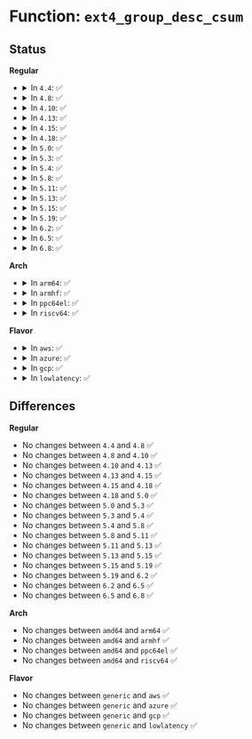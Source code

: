 # Function: <code>ext4_group_desc_csum</code>

## Status
<b>Regular</b>
<ul>
<li>
<details>
<summary>In <code>4.4</code>: ✅</summary>

```c
__le16 ext4_group_desc_csum(struct super_block *sb, __u32 block_group, struct ext4_group_desc *gdp);
```

**Collision:** Unique Static

**Inline:** No

**Transformation:** False

**Instances:**

```
In fs/ext4/super.c (ffffffff812ada00)
Location: fs/ext4/super.c:2054
Inline: False
Direct callers:
  - fs/ext4/super.c:ext4_group_desc_csum_set
  - fs/ext4/super.c:ext4_remount
  - fs/ext4/super.c:ext4_fill_super
```
**Symbols:**

```
ffffffff812ada00-ffffffff812adbd1: ext4_group_desc_csum (STB_LOCAL)
```
</details>
</li>
<li>
<details>
<summary>In <code>4.8</code>: ✅</summary>

```c
__le16 ext4_group_desc_csum(struct super_block *sb, __u32 block_group, struct ext4_group_desc *gdp);
```

**Collision:** Unique Static

**Inline:** No

**Transformation:** False

**Instances:**

```
In fs/ext4/super.c (ffffffff812e6460)
Location: fs/ext4/super.c:2173
Inline: False
Direct callers:
  - fs/ext4/super.c:ext4_remount
  - fs/ext4/super.c:ext4_fill_super
  - fs/ext4/super.c:ext4_group_desc_csum_set
```
**Symbols:**

```
ffffffff812e6460-ffffffff812e66a6: ext4_group_desc_csum (STB_LOCAL)
```
</details>
</li>
<li>
<details>
<summary>In <code>4.10</code>: ✅</summary>

```c
__le16 ext4_group_desc_csum(struct super_block *sb, __u32 block_group, struct ext4_group_desc *gdp);
```

**Collision:** Unique Static

**Inline:** No

**Transformation:** False

**Instances:**

```
In fs/ext4/super.c (ffffffff812fc010)
Location: fs/ext4/super.c:2198
Inline: False
Direct callers:
  - fs/ext4/super.c:ext4_remount
  - fs/ext4/super.c:ext4_fill_super
  - fs/ext4/super.c:ext4_group_desc_csum_set
```
**Symbols:**

```
ffffffff812fc010-ffffffff812fc256: ext4_group_desc_csum (STB_LOCAL)
```
</details>
</li>
<li>
<details>
<summary>In <code>4.13</code>: ✅</summary>

```c
__le16 ext4_group_desc_csum(struct super_block *sb, __u32 block_group, struct ext4_group_desc *gdp);
```

**Collision:** Unique Static

**Inline:** No

**Transformation:** False

**Instances:**

```
In fs/ext4/super.c (ffffffff81330ce0)
Location: fs/ext4/super.c:2256
Inline: False
Direct callers:
  - fs/ext4/super.c:ext4_remount
  - fs/ext4/super.c:ext4_fill_super
  - fs/ext4/super.c:ext4_group_desc_csum_set
  - fs/ext4/super.c:ext4_group_desc_csum_verify
```
**Symbols:**

```
ffffffff81330ce0-ffffffff81330ee3: ext4_group_desc_csum (STB_LOCAL)
```
</details>
</li>
<li>
<details>
<summary>In <code>4.15</code>: ✅</summary>

```c
__le16 ext4_group_desc_csum(struct super_block *sb, __u32 block_group, struct ext4_group_desc *gdp);
```

**Collision:** Unique Static

**Inline:** No

**Transformation:** False

**Instances:**

```
In fs/ext4/super.c (ffffffff813551a0)
Location: fs/ext4/super.c:2259
Inline: False
Direct callers:
  - fs/ext4/super.c:ext4_remount
  - fs/ext4/super.c:ext4_fill_super
  - fs/ext4/super.c:ext4_group_desc_csum_set
  - fs/ext4/super.c:ext4_group_desc_csum_verify
```
**Symbols:**

```
ffffffff813551a0-ffffffff813553a3: ext4_group_desc_csum (STB_LOCAL)
```
</details>
</li>
<li>
<details>
<summary>In <code>4.18</code>: ✅</summary>

```c
__le16 ext4_group_desc_csum(struct super_block *sb, __u32 block_group, struct ext4_group_desc *gdp);
```

**Collision:** Unique Static

**Inline:** No

**Transformation:** False

**Instances:**

```
In fs/ext4/super.c (ffffffff813835d0)
Location: fs/ext4/super.c:2300
Inline: False
Direct callers:
  - fs/ext4/super.c:ext4_remount
  - fs/ext4/super.c:ext4_fill_super
  - fs/ext4/super.c:ext4_group_desc_csum_set
  - fs/ext4/super.c:ext4_group_desc_csum_verify
```
**Symbols:**

```
ffffffff813835d0-ffffffff813837d3: ext4_group_desc_csum (STB_LOCAL)
```
</details>
</li>
<li>
<details>
<summary>In <code>5.0</code>: ✅</summary>

```c
__le16 ext4_group_desc_csum(struct super_block *sb, __u32 block_group, struct ext4_group_desc *gdp);
```

**Collision:** Unique Static

**Inline:** No

**Transformation:** False

**Instances:**

```
In fs/ext4/super.c (ffffffff8139bff0)
Location: fs/ext4/super.c:2362
Inline: False
Direct callers:
  - fs/ext4/super.c:ext4_remount
  - fs/ext4/super.c:ext4_fill_super
  - fs/ext4/super.c:ext4_group_desc_csum_set
  - fs/ext4/super.c:ext4_group_desc_csum_verify
```
**Symbols:**

```
ffffffff8139bff0-ffffffff8139c1f3: ext4_group_desc_csum (STB_LOCAL)
```
</details>
</li>
<li>
<details>
<summary>In <code>5.3</code>: ✅</summary>

```c
__le16 ext4_group_desc_csum(struct super_block *sb, __u32 block_group, struct ext4_group_desc *gdp);
```

**Collision:** Unique Static

**Inline:** No

**Transformation:** False

**Instances:**

```
In fs/ext4/super.c (ffffffff813c6260)
Location: fs/ext4/super.c:2405
Inline: False
Direct callers:
  - fs/ext4/super.c:ext4_remount
  - fs/ext4/super.c:ext4_check_descriptors
  - fs/ext4/super.c:ext4_group_desc_csum_set
  - fs/ext4/super.c:ext4_group_desc_csum_verify
```
**Symbols:**

```
ffffffff813c6260-ffffffff813c6451: ext4_group_desc_csum (STB_LOCAL)
```
</details>
</li>
<li>
<details>
<summary>In <code>5.4</code>: ✅</summary>

```c
__le16 ext4_group_desc_csum(struct super_block *sb, __u32 block_group, struct ext4_group_desc *gdp);
```

**Collision:** Unique Static

**Inline:** No

**Transformation:** False

**Instances:**

```
In fs/ext4/super.c (ffffffff813df620)
Location: fs/ext4/super.c:2423
Inline: False
Direct callers:
  - fs/ext4/super.c:ext4_remount
  - fs/ext4/super.c:ext4_check_descriptors
  - fs/ext4/super.c:ext4_group_desc_csum_set
  - fs/ext4/super.c:ext4_group_desc_csum_verify
```
**Symbols:**

```
ffffffff813df620-ffffffff813df811: ext4_group_desc_csum (STB_LOCAL)
```
</details>
</li>
<li>
<details>
<summary>In <code>5.8</code>: ✅</summary>

```c
__le16 ext4_group_desc_csum(struct super_block *sb, __u32 block_group, struct ext4_group_desc *gdp);
```

**Collision:** Unique Static

**Inline:** No

**Transformation:** False

**Instances:**

```
In fs/ext4/super.c (ffffffff8142bf60)
Location: fs/ext4/super.c:2577
Inline: False
Direct callers:
  - fs/ext4/super.c:ext4_remount
  - fs/ext4/super.c:ext4_check_descriptors
  - fs/ext4/super.c:ext4_group_desc_csum_set
```
**Symbols:**

```
ffffffff8142bf60-ffffffff8142c151: ext4_group_desc_csum (STB_LOCAL)
```
</details>
</li>
<li>
<details>
<summary>In <code>5.11</code>: ✅</summary>

```c
__le16 ext4_group_desc_csum(struct super_block *sb, __u32 block_group, struct ext4_group_desc *gdp);
```

**Collision:** Unique Static

**Inline:** No

**Transformation:** False

**Instances:**

```
In fs/ext4/super.c (ffffffff81444b90)
Location: fs/ext4/super.c:2782
Inline: False
Direct callers:
  - fs/ext4/super.c:ext4_remount
  - fs/ext4/super.c:ext4_check_descriptors
  - fs/ext4/super.c:ext4_group_desc_csum_set
```
**Symbols:**

```
ffffffff81444b90-ffffffff81444d81: ext4_group_desc_csum (STB_LOCAL)
```
</details>
</li>
<li>
<details>
<summary>In <code>5.13</code>: ✅</summary>

```c
__le16 ext4_group_desc_csum(struct super_block *sb, __u32 block_group, struct ext4_group_desc *gdp);
```

**Collision:** Unique Static

**Inline:** No

**Transformation:** False

**Instances:**

```
In fs/ext4/super.c (ffffffff81449e10)
Location: fs/ext4/super.c:2808
Inline: False
Direct callers:
  - fs/ext4/super.c:ext4_remount
  - fs/ext4/super.c:ext4_check_descriptors
  - fs/ext4/super.c:ext4_group_desc_csum_set
```
**Symbols:**

```
ffffffff81449e10-ffffffff8144a001: ext4_group_desc_csum (STB_LOCAL)
```
</details>
</li>
<li>
<details>
<summary>In <code>5.15</code>: ✅</summary>

```c
__le16 ext4_group_desc_csum(struct super_block *sb, __u32 block_group, struct ext4_group_desc *gdp);
```

**Collision:** Unique Static

**Inline:** No

**Transformation:** False

**Instances:**

```
In fs/ext4/super.c (ffffffff8149cad0)
Location: fs/ext4/super.c:2794
Inline: False
Direct callers:
  - fs/ext4/super.c:ext4_remount
  - fs/ext4/super.c:ext4_check_descriptors
  - fs/ext4/super.c:ext4_group_desc_csum_set
```
**Symbols:**

```
ffffffff8149cad0-ffffffff8149ccc1: ext4_group_desc_csum (STB_LOCAL)
```
</details>
</li>
<li>
<details>
<summary>In <code>5.19</code>: ✅</summary>

```c
__le16 ext4_group_desc_csum(struct super_block *sb, __u32 block_group, struct ext4_group_desc *gdp);
```

**Collision:** Unique Static

**Inline:** No

**Transformation:** False

**Instances:**

```
In fs/ext4/super.c (ffffffff81524500)
Location: fs/ext4/super.c:3173
Inline: False
Direct callers:
  - fs/ext4/super.c:__ext4_remount
  - fs/ext4/super.c:ext4_check_descriptors
  - fs/ext4/super.c:ext4_group_desc_csum_set
  - fs/ext4/super.c:ext4_group_desc_csum_verify
```
**Symbols:**

```
ffffffff81524500-ffffffff81524747: ext4_group_desc_csum (STB_LOCAL)
```
</details>
</li>
<li>
<details>
<summary>In <code>6.2</code>: ✅</summary>

```c
__le16 ext4_group_desc_csum(struct super_block *sb, __u32 block_group, struct ext4_group_desc *gdp);
```

**Collision:** Unique Static

**Inline:** No

**Transformation:** False

**Instances:**

```
In fs/ext4/super.c (ffffffff815c10b0)
Location: fs/ext4/super.c:3162
Inline: False
Direct callers:
  - fs/ext4/super.c:__ext4_remount
  - fs/ext4/super.c:ext4_check_descriptors
  - fs/ext4/super.c:ext4_group_desc_csum_set
  - fs/ext4/super.c:ext4_group_desc_csum_verify
```
**Symbols:**

```
ffffffff815c10b0-ffffffff815c12f7: ext4_group_desc_csum (STB_LOCAL)
```
</details>
</li>
<li>
<details>
<summary>In <code>6.5</code>: ✅</summary>

```c
__le16 ext4_group_desc_csum(struct super_block *sb, __u32 block_group, struct ext4_group_desc *gdp);
```

**Collision:** Unique Static

**Inline:** No

**Transformation:** False

**Instances:**

```
In fs/ext4/super.c (ffffffff815f8830)
Location: fs/ext4/super.c:3218
Inline: False
Direct callers:
  - fs/ext4/super.c:__ext4_remount
  - fs/ext4/super.c:ext4_check_descriptors
  - fs/ext4/super.c:ext4_group_desc_csum_set
  - fs/ext4/super.c:ext4_group_desc_csum_verify
```
**Symbols:**

```
ffffffff815f8830-ffffffff815f8a6d: ext4_group_desc_csum (STB_LOCAL)
```
</details>
</li>
<li>
<details>
<summary>In <code>6.8</code>: ✅</summary>

```c
__le16 ext4_group_desc_csum(struct super_block *sb, __u32 block_group, struct ext4_group_desc *gdp);
```

**Collision:** Unique Static

**Inline:** No

**Transformation:** False

**Instances:**

```
In fs/ext4/super.c (ffffffff816313c0)
Location: fs/ext4/super.c:3224
Inline: False
Direct callers:
  - fs/ext4/super.c:__ext4_remount
  - fs/ext4/super.c:ext4_check_descriptors
  - fs/ext4/super.c:ext4_group_desc_csum_set
  - fs/ext4/super.c:ext4_group_desc_csum_verify
```
**Symbols:**

```
ffffffff816313c0-ffffffff816315fd: ext4_group_desc_csum (STB_LOCAL)
```
</details>
</li>
</ul>
<b>Arch</b>
<ul>
<li>
<details>
<summary>In <code>arm64</code>: ✅</summary>

```c
__le16 ext4_group_desc_csum(struct super_block *sb, __u32 block_group, struct ext4_group_desc *gdp);
```

**Collision:** Unique Static

**Inline:** No

**Transformation:** False

**Instances:**

```
In fs/ext4/super.c (ffff8000104b2cd8)
Location: fs/ext4/super.c:2423
Inline: False
Direct callers:
  - fs/ext4/super.c:ext4_remount
  - fs/ext4/super.c:ext4_check_descriptors
  - fs/ext4/super.c:ext4_group_desc_csum_set
  - fs/ext4/super.c:ext4_group_desc_csum_verify
```
**Symbols:**

```
ffff8000104b2cd8-ffff8000104b2e74: ext4_group_desc_csum (STB_LOCAL)
```
</details>
</li>
<li>
<details>
<summary>In <code>armhf</code>: ✅</summary>

```c
__le16 ext4_group_desc_csum(struct super_block *sb, __u32 block_group, struct ext4_group_desc *gdp);
```

**Collision:** Unique Static

**Inline:** No

**Transformation:** False

**Instances:**

```
In fs/ext4/super.c (c067ab50)
Location: fs/ext4/super.c:2423
Inline: False
Direct callers:
  - fs/ext4/super.c:ext4_remount
  - fs/ext4/super.c:ext4_check_descriptors
  - fs/ext4/super.c:ext4_group_desc_csum_set
  - fs/ext4/super.c:ext4_group_desc_csum_verify
```
**Symbols:**

```
c067ab50-c067ad14: ext4_group_desc_csum (STB_LOCAL)
```
</details>
</li>
<li>
<details>
<summary>In <code>ppc64el</code>: ✅</summary>

```c
__le16 ext4_group_desc_csum(struct super_block *sb, __u32 block_group, struct ext4_group_desc *gdp);
```

**Collision:** Unique Static

**Inline:** No

**Transformation:** False

**Instances:**

```
In fs/ext4/super.c (c0000000005ed450)
Location: fs/ext4/super.c:2423
Inline: False
Direct callers:
  - fs/ext4/super.c:ext4_remount
  - fs/ext4/super.c:ext4_check_descriptors
  - fs/ext4/super.c:ext4_group_desc_csum_set
  - fs/ext4/super.c:ext4_group_desc_csum_verify
```
**Symbols:**

```
c0000000005ed450-c0000000005ed6e8: ext4_group_desc_csum (STB_LOCAL)
```
</details>
</li>
<li>
<details>
<summary>In <code>riscv64</code>: ✅</summary>

```c
__le16 ext4_group_desc_csum(struct super_block *sb, __u32 block_group, struct ext4_group_desc *gdp);
```

**Collision:** Unique Static

**Inline:** No

**Transformation:** False

**Instances:**

```
In fs/ext4/super.c (ffffffe000334f0a)
Location: fs/ext4/super.c:2423
Inline: False
Direct callers:
  - fs/ext4/super.c:ext4_remount
  - fs/ext4/super.c:ext4_check_descriptors
  - fs/ext4/super.c:ext4_group_desc_csum_set
  - fs/ext4/super.c:ext4_group_desc_csum_verify
```
**Symbols:**

```
ffffffe000334f0a-ffffffe000335090: ext4_group_desc_csum (STB_LOCAL)
```
</details>
</li>
</ul>
<b>Flavor</b>
<ul>
<li>
<details>
<summary>In <code>aws</code>: ✅</summary>

```c
__le16 ext4_group_desc_csum(struct super_block *sb, __u32 block_group, struct ext4_group_desc *gdp);
```

**Collision:** Unique Static

**Inline:** No

**Transformation:** False

**Instances:**

```
In fs/ext4/super.c (ffffffff813d7c00)
Location: fs/ext4/super.c:2423
Inline: False
Direct callers:
  - fs/ext4/super.c:ext4_remount
  - fs/ext4/super.c:ext4_check_descriptors
  - fs/ext4/super.c:ext4_group_desc_csum_set
  - fs/ext4/super.c:ext4_group_desc_csum_verify
```
**Symbols:**

```
ffffffff813d7c00-ffffffff813d7df1: ext4_group_desc_csum (STB_LOCAL)
```
</details>
</li>
<li>
<details>
<summary>In <code>azure</code>: ✅</summary>

```c
__le16 ext4_group_desc_csum(struct super_block *sb, __u32 block_group, struct ext4_group_desc *gdp);
```

**Collision:** Unique Static

**Inline:** No

**Transformation:** False

**Instances:**

```
In fs/ext4/super.c (ffffffff813c8680)
Location: fs/ext4/super.c:2423
Inline: False
Direct callers:
  - fs/ext4/super.c:ext4_remount
  - fs/ext4/super.c:ext4_check_descriptors
  - fs/ext4/super.c:ext4_group_desc_csum_set
  - fs/ext4/super.c:ext4_group_desc_csum_verify
```
**Symbols:**

```
ffffffff813c8680-ffffffff813c8871: ext4_group_desc_csum (STB_LOCAL)
```
</details>
</li>
<li>
<details>
<summary>In <code>gcp</code>: ✅</summary>

```c
__le16 ext4_group_desc_csum(struct super_block *sb, __u32 block_group, struct ext4_group_desc *gdp);
```

**Collision:** Unique Static

**Inline:** No

**Transformation:** False

**Instances:**

```
In fs/ext4/super.c (ffffffff813d5090)
Location: fs/ext4/super.c:2423
Inline: False
Direct callers:
  - fs/ext4/super.c:ext4_remount
  - fs/ext4/super.c:ext4_check_descriptors
  - fs/ext4/super.c:ext4_group_desc_csum_set
  - fs/ext4/super.c:ext4_group_desc_csum_verify
```
**Symbols:**

```
ffffffff813d5090-ffffffff813d5281: ext4_group_desc_csum (STB_LOCAL)
```
</details>
</li>
<li>
<details>
<summary>In <code>lowlatency</code>: ✅</summary>

```c
__le16 ext4_group_desc_csum(struct super_block *sb, __u32 block_group, struct ext4_group_desc *gdp);
```

**Collision:** Unique Static

**Inline:** No

**Transformation:** False

**Instances:**

```
In fs/ext4/super.c (ffffffff813ea320)
Location: fs/ext4/super.c:2423
Inline: False
Direct callers:
  - fs/ext4/super.c:ext4_remount
  - fs/ext4/super.c:ext4_check_descriptors
  - fs/ext4/super.c:ext4_group_desc_csum_set
  - fs/ext4/super.c:ext4_group_desc_csum_verify
```
**Symbols:**

```
ffffffff813ea320-ffffffff813ea511: ext4_group_desc_csum (STB_LOCAL)
```
</details>
</li>
</ul>

## Differences
<b>Regular</b>
<ul>
<li>
No changes between <code>4.4</code> and <code>4.8</code> ✅
</li>
<li>
No changes between <code>4.8</code> and <code>4.10</code> ✅
</li>
<li>
No changes between <code>4.10</code> and <code>4.13</code> ✅
</li>
<li>
No changes between <code>4.13</code> and <code>4.15</code> ✅
</li>
<li>
No changes between <code>4.15</code> and <code>4.18</code> ✅
</li>
<li>
No changes between <code>4.18</code> and <code>5.0</code> ✅
</li>
<li>
No changes between <code>5.0</code> and <code>5.3</code> ✅
</li>
<li>
No changes between <code>5.3</code> and <code>5.4</code> ✅
</li>
<li>
No changes between <code>5.4</code> and <code>5.8</code> ✅
</li>
<li>
No changes between <code>5.8</code> and <code>5.11</code> ✅
</li>
<li>
No changes between <code>5.11</code> and <code>5.13</code> ✅
</li>
<li>
No changes between <code>5.13</code> and <code>5.15</code> ✅
</li>
<li>
No changes between <code>5.15</code> and <code>5.19</code> ✅
</li>
<li>
No changes between <code>5.19</code> and <code>6.2</code> ✅
</li>
<li>
No changes between <code>6.2</code> and <code>6.5</code> ✅
</li>
<li>
No changes between <code>6.5</code> and <code>6.8</code> ✅
</li>
</ul>
<b>Arch</b>
<ul>
<li>
No changes between <code>amd64</code> and <code>arm64</code> ✅
</li>
<li>
No changes between <code>amd64</code> and <code>armhf</code> ✅
</li>
<li>
No changes between <code>amd64</code> and <code>ppc64el</code> ✅
</li>
<li>
No changes between <code>amd64</code> and <code>riscv64</code> ✅
</li>
</ul>
<b>Flavor</b>
<ul>
<li>
No changes between <code>generic</code> and <code>aws</code> ✅
</li>
<li>
No changes between <code>generic</code> and <code>azure</code> ✅
</li>
<li>
No changes between <code>generic</code> and <code>gcp</code> ✅
</li>
<li>
No changes between <code>generic</code> and <code>lowlatency</code> ✅
</li>
</ul>
